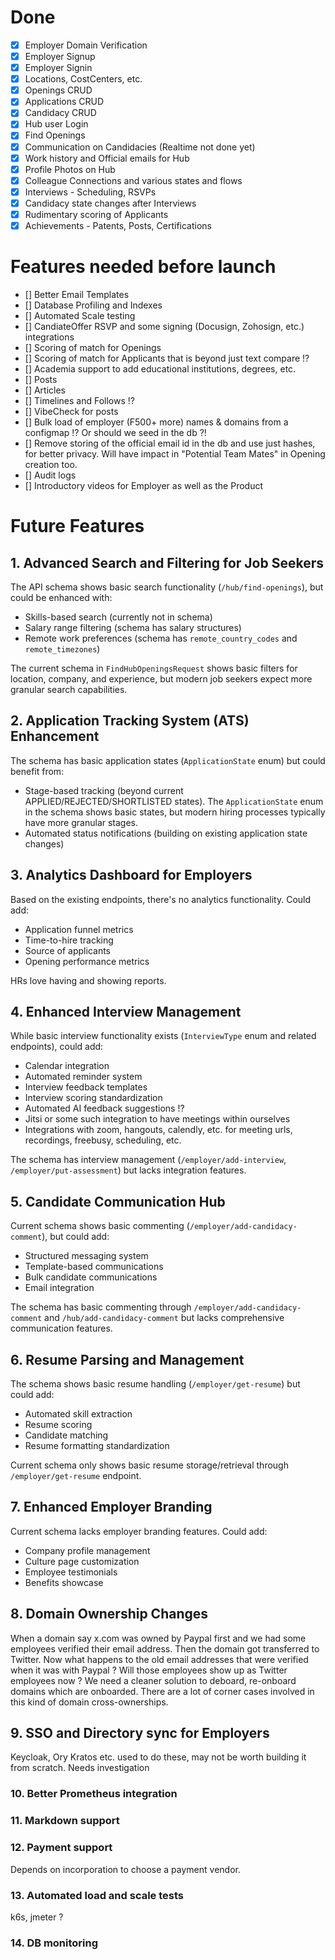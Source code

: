 # Done

- [x] Employer Domain Verification
- [x] Employer Signup
- [x] Employer Signin
- [x] Locations, CostCenters, etc.
- [x] Openings CRUD
- [x] Applications CRUD
- [x] Candidacy CRUD
- [x] Hub user Login
- [x] Find Openings
- [x] Communication on Candidacies (Realtime not done yet)
- [x] Work history and Official emails for Hub
- [x] Profile Photos on Hub
- [x] Colleague Connections and various states and flows
- [x] Interviews - Scheduling, RSVPs
- [x] Candidacy state changes after Interviews
- [x] Rudimentary scoring of Applicants
- [x] Achievements - Patents, Posts, Certifications

# Features needed before launch

- [] Better Email Templates
- [] Database Profiling and Indexes
- [] Automated Scale testing
- [] CandiateOffer RSVP and some signing (Docusign, Zohosign, etc.) integrations
- [] Scoring of match for Openings
- [] Scoring of match for Applicants that is beyond just text compare !?
- [] Academia support to add educational institutions, degrees, etc.
- [] Posts
- [] Articles
- [] Timelines and Follows !?
- [] VibeCheck for posts
- [] Bulk load of employer (F500+ more) names & domains from a configmap !? Or should we seed in the db ?!
- [] Remove storing of the official email id in the db and use just hashes, for better privacy. Will have impact in "Potential Team Mates" in Opening creation too.
- [] Audit logs
- [] Introductory videos for Employer as well as the Product

# Future Features

## 1. Advanced Search and Filtering for Job Seekers

The API schema shows basic search functionality (`/hub/find-openings`), but could be enhanced with:

- Skills-based search (currently not in schema)
- Salary range filtering (schema has salary structures)
- Remote work preferences (schema has `remote_country_codes` and `remote_timezones`)

The current schema in `FindHubOpeningsRequest` shows basic filters for location, company, and experience, but modern job seekers expect more granular search capabilities.

## 2. Application Tracking System (ATS) Enhancement

The schema has basic application states (`ApplicationState` enum) but could benefit from:

- Stage-based tracking (beyond current APPLIED/REJECTED/SHORTLISTED states). The `ApplicationState` enum in the schema shows basic states, but modern hiring processes typically have more granular stages.
- Automated status notifications (building on existing application state changes)

## 3. Analytics Dashboard for Employers

Based on the existing endpoints, there's no analytics functionality. Could add:

- Application funnel metrics
- Time-to-hire tracking
- Source of applicants
- Opening performance metrics

HRs love having and showing reports.

## 4. Enhanced Interview Management

While basic interview functionality exists (`InterviewType` enum and related endpoints), could add:

- Calendar integration
- Automated reminder system
- Interview feedback templates
- Interview scoring standardization
- Automated AI feedback suggestions !?
- Jitsi or some such integration to have meetings within ourselves
- Integrations with zoom, hangouts, calendly, etc. for meeting urls, recordings, freebusy, scheduling, etc.

The schema has interview management (`/employer/add-interview`, `/employer/put-assessment`) but lacks integration features.

## 5. Candidate Communication Hub

Current schema shows basic commenting (`/employer/add-candidacy-comment`), but could add:

- Structured messaging system
- Template-based communications
- Bulk candidate communications
- Email integration

The schema has basic commenting through `/employer/add-candidacy-comment` and `/hub/add-candidacy-comment` but lacks comprehensive communication features.

## 6. Resume Parsing and Management

The schema shows basic resume handling (`/employer/get-resume`) but could add:

- Automated skill extraction
- Resume scoring
- Candidate matching
- Resume formatting standardization

Current schema only shows basic resume storage/retrieval through `/employer/get-resume` endpoint.

## 7. Enhanced Employer Branding

Current schema lacks employer branding features. Could add:

- Company profile management
- Culture page customization
- Employee testimonials
- Benefits showcase

## 8. Domain Ownership Changes

When a domain say x.com was owned by Paypal first and we had some employees verified their email address. Then the domain got transferred to Twitter. Now what happens to the old email addresses that were verified when it was with Paypal ? Will those employees show up as Twitter employees now ? We need a cleaner solution to deboard, re-onboard domains which are onboarded. There are a lot of corner cases involved in this kind of domain cross-ownerships.

## 9. SSO and Directory sync for Employers

Keycloak, Ory Kratos etc. used to do these, may not be worth building it from scratch. Needs investigation

### 10. Better Prometheus integration

### 11. Markdown support

### 12. Payment support

Depends on incorporation to choose a payment vendor.

### 13. Automated load and scale tests

k6s, jmeter ?

### 14. DB monitoring
